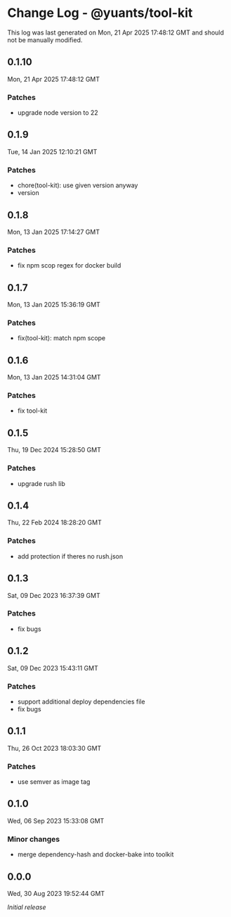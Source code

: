 # Change Log - @yuants/tool-kit

This log was last generated on Mon, 21 Apr 2025 17:48:12 GMT and should not be manually modified.

## 0.1.10
Mon, 21 Apr 2025 17:48:12 GMT

### Patches

- upgrade node version to 22

## 0.1.9
Tue, 14 Jan 2025 12:10:21 GMT

### Patches

- chore(tool-kit): use given version anyway
- version

## 0.1.8
Mon, 13 Jan 2025 17:14:27 GMT

### Patches

- fix npm scop regex for docker build

## 0.1.7
Mon, 13 Jan 2025 15:36:19 GMT

### Patches

- fix(tool-kit): match npm scope

## 0.1.6
Mon, 13 Jan 2025 14:31:04 GMT

### Patches

- fix tool-kit

## 0.1.5
Thu, 19 Dec 2024 15:28:50 GMT

### Patches

- upgrade rush lib

## 0.1.4
Thu, 22 Feb 2024 18:28:20 GMT

### Patches

- add protection if theres no rush.json

## 0.1.3
Sat, 09 Dec 2023 16:37:39 GMT

### Patches

- fix bugs

## 0.1.2
Sat, 09 Dec 2023 15:43:11 GMT

### Patches

- support additional deploy dependencies file
- fix bugs

## 0.1.1
Thu, 26 Oct 2023 18:03:30 GMT

### Patches

- use semver as image tag

## 0.1.0
Wed, 06 Sep 2023 15:33:08 GMT

### Minor changes

- merge dependency-hash and docker-bake into toolkit

## 0.0.0
Wed, 30 Aug 2023 19:52:44 GMT

_Initial release_

